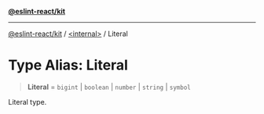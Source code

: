 [**@eslint-react/kit**](../../README.md)

***

[@eslint-react/kit](../../README.md) / [\<internal\>](../README.md) / Literal

# Type Alias: Literal

> **Literal** = `bigint` \| `boolean` \| `number` \| `string` \| `symbol`

Literal type.
